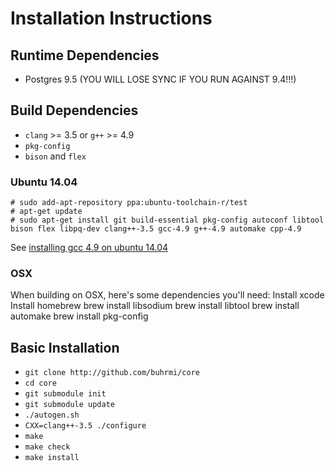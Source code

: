 Installation Instructions
==================

## Runtime Dependencies

- Postgres 9.5 (YOU WILL LOSE SYNC IF YOU RUN AGAINST 9.4!!!)

## Build Dependencies

- `clang` >= 3.5 or `g++` >= 4.9
- `pkg-config`
- `bison` and `flex`


### Ubuntu 14.04

    # sudo add-apt-repository ppa:ubuntu-toolchain-r/test
    # apt-get update
    # sudo apt-get install git build-essential pkg-config autoconf libtool bison flex libpq-dev clang++-3.5 gcc-4.9 g++-4.9 automake cpp-4.9


See [installing gcc 4.9 on ubuntu 14.04](http://askubuntu.com/questions/428198/getting-installing-gcc-g-4-9-on-ubuntu)

### OSX
When building on OSX, here's some dependencies you'll need:
Install xcode
Install homebrew
brew install libsodium
brew install libtool
brew install automake
brew install pkg-config

## Basic Installation

- `git clone http://github.com/buhrmi/core`
- `cd core`
- `git submodule init`
- `git submodule update`
- `./autogen.sh`
- `CXX=clang++-3.5 ./configure`
- `make`
- `make check`
- `make install`
